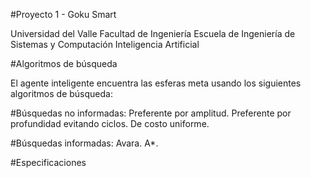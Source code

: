 #Proyecto 1 - Goku Smart

Universidad del Valle
Facultad de Ingeniería
Escuela de Ingeniería de Sistemas y Computación
Inteligencia Artificial

#Algoritmos de búsqueda

El agente inteligente encuentra las esferas meta usando los siguientes algoritmos de búsqueda:

#Búsquedas no informadas:
Preferente por amplitud.
Preferente por profundidad evitando ciclos.
De costo uniforme.

#Búsquedas informadas:
Avara.
A*.

#Especificaciones



